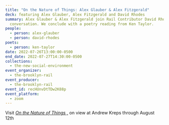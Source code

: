 ```yaml
---
title: "On the Nature of Things: Alex Glauber & Alex Fitzgerald"
deck: featuring Alex Glauber, Alex Fitzgerald and David Rhodes
summary: Alex Glauber & Alex Fitzgerald join Rail Contributor David Rhodes for a
  conversation. We conclude with a poetry reading from Ken Taylor.
people:
  - person: alex-glauber
  - person: david-rhodes
poets:
  - person: ken-taylor
date: 2022-07-26T13:00:00-0500
end_date: 2022-07-27T14:30:00-0500
collections:
  - the-new-social-environment
event_organizer:
  - the-brooklyn-rail
event_producer:
  - the-brooklyn-rail
event_id: recHUnvDtTDw2K88p
event_platform:
  - zoom
---
```

Visit *[On the Nature of Things ,](http://www.andrewkreps.com/exhibitions/on-the-nature-of-things)* on view at Andrew Kreps through August 12th
